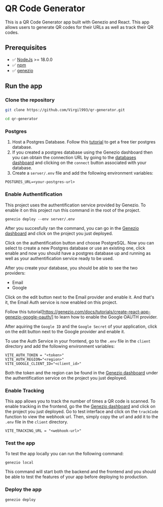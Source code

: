 # QR Code Generator

This is a QR Code Generator app built with Genezio and React. This app allows users to generate QR codes for their URLs as well as track their QR codes.

## Prerequisites

- ✅ [NodeJs](https://nodejs.org) >= 18.0.0
- ✅ [npm](https://www.npmjs.com/)
- ✅ [genezio](https://genezio.com/)

## Run the app

### Clone the repository

```bash
git clone https://github.com/Virgil993/qr-generator.git

cd qr-generator
```

### Postgres

1. Host a Postgres Database. Follow this [tutorial](https://genezio.com/docs/features/databases) to get a free tier postgres database.
2. If you created a postgres database using the Genezio dashboard then you can obtain the connection URL by going to the [databases dashboard](https://app.genez.io/databases/) and clicking on the `connect` button associated with your database.
3. Create a `server/.env` file and add the following environment variables:

```env
POSTGRES_URL=<your-postgres-url>
```

### Enable Authentification

This project uses the authentification service provided by Genezio. To enable it on this project run this command in the root of the project.

```
genezio deploy --env server/.env
```

After you succesfully ran the command, you can go in the [Genezio dashboard](https://app.genez.io/dashboard) and click on the project you just deployed.

Click on the authentification button and choose PostgreSQL. Now you can select to create a new Postgres database or use an existing one, click enable and now you should have a postgres database up and running as well as your authentification service ready to be used.

After you create your database, you should be able to see the two providers:

- Email
- Google

Click on the edit button next to the Email provider and enable it. And that's it, the Email Auth service is now enabled on this project.

Follow this tutorial[https://genezio.com/docs/tutorials/create-react-app-genezio-google-oauth/] to learn how to enable the Google OAUTH provider.

After aquiring the `Google ID` and the `Google Secret` of your application, click on the edit button next to the Google provider and enable it.

To use the Auth Service in your frontend, go to the `.env` file in the `client` directory and add the following environment variables:

```env
VITE_AUTH_TOKEN = "<token>"
VITE_AUTH_REGION="<region>"
VITE_GOOGLE_CLIENT_ID="<client_id>"
```

Both the token and the region can be found in the [Genezio dashboard](https://app.genez.io/dashboard) under the authentification service on the project you just deployed.

### Enable Tracking

This app allows you to track the number of times a QR code is scanned. To enable tracking in the frontend, go the the [Genezio dashboard](https://app.genez.io/dashboard) and click on the project you just deployed. Go to test interface and click on the `trackCode` function to view the webhook url. Then, simply copy the url and add it to the `.env` file in the `client` directory.

```env
VITE_TRACKING_URL = "<webhook-url>"
```

### Test the app

To test the app locally you can run the following command:

```
genezio local
```

This command will start both the backend and the frontend and you should be able to test the features of your app before deploying to production.

### Deploy the app

```bash
genezio deploy
```

